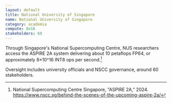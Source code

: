 ```yaml
---
layout: default
title: National University of Singapore
name: National University of Singapore
category: academia
compute: 8e16
stakeholders: 60
---
```


Through Singapore's National Supercomputing Centre, NUS researchers
access the ASPIRE 2A system delivering about 10 petaflops FP64, or
approximately 8×10^16 INT8 ops per second.[^1]

Oversight includes university officials and NSCC governance, around 60
stakeholders.

[^1]: National Supercomputing Centre Singapore, "ASPIRE 2A," 2024.
<https://www.nscc.sg/behind-the-scenes-of-the-upcoming-aspire-2a/>
